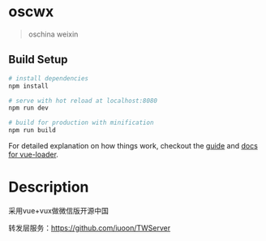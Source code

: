 # oscwx

> oschina weixin

## Build Setup

``` bash
# install dependencies
npm install

# serve with hot reload at localhost:8080
npm run dev

# build for production with minification
npm run build

```
For detailed explanation on how things work, checkout the [guide](http://vuejs-templates.github.io/webpack/) and [docs for vue-loader](http://vuejs.github.io/vue-loader).

# Description
采用vue+vux做微信版开源中国

转发层服务：https://github.com/iuoon/TWServer
